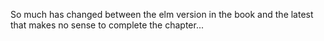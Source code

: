 So much has changed between the elm version in the book and the latest that makes no sense to complete the chapter...